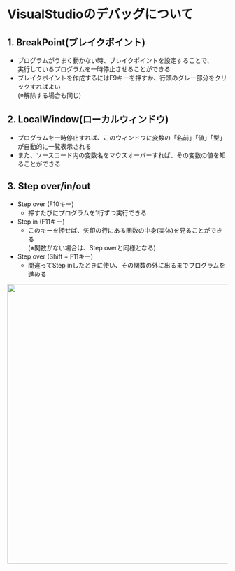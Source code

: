 # VisualStudioのデバッグについて  
## 1. BreakPoint(ブレイクポイント)  
- プログラムがうまく動かない時、ブレイクポイントを設定することで、  
  実行しているプログラムを一時停止させることができる  
- ブレイクポイントを作成するにはF9キーを押すか、行頭のグレー部分をクリックすればよい  
  (※解除する場合も同じ)  
## 2. LocalWindow(ローカルウィンドウ)  
- プログラムを一時停止すれば、このウィンドウに変数の「名前」「値」「型」が自動的に一覧表示される  
- また、ソースコード内の変数名をマウスオーバーすれば、その変数の値を知ることができる
## 3. Step over/in/out  
- Step over (F10キー)  
  - 押すたびにプログラムを1行ずつ実行できる  
- Step in (F11キー)  
  - このキーを押せば、矢印の行にある関数の中身(実体)を見ることができる  
    (※関数がない場合は、Step overと同様となる)
- Step over (Shift + F11キー)    
  - 間違ってStep inしたときに使い、その関数の外に出るまでプログラムを進める
<img width="640" alt="" src="https://user-images.githubusercontent.com/51144135/60817087-f3afc700-a1d5-11e9-83c1-8fef31aee6b9.gif">
